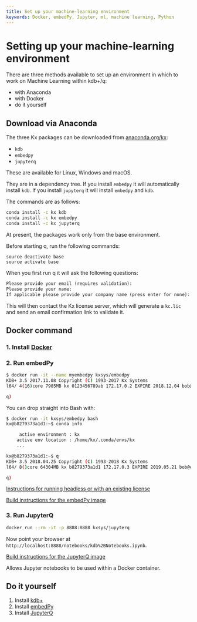 ```yaml
---
title: Set up your machine-learning environment
keywords: Docker, embedPy, Jupyter, ml, machine learning, Python
---
```


# <i class="fas fa-share-alt"></i> Setting up your machine-learning environment

There are three methods available to set up an environment in which to work on Machine Learning within kdb+/q: 

-   with Anaconda
-   with Docker
-   do it yourself


## Download via Anaconda

The three Kx packages can be downloaded from [anaconda.org/kx](https://anaconda.org/kx):

-   `kdb`
-   `embedpy`
-   `jupyterq`

These are available for Linux, Windows and macOS.

They are in a dependency tree. If you install `embedpy` it will automatically install `kdb`. If you install `jupyterq`  it will install `embedpy` and `kdb`.

The commands are as follows:

```bash
conda install -c kx kdb
conda install -c kx embedpy
conda install -c kx jupyterq
```

At present, the packages work only from the base environment.

Before starting q, run the following commands:

```anaconda
source deactivate base
source activate base
```

When you first run q it will ask the following questions:

```txt
Please provide your email (requires validation):
Please provide your name:
If applicable please provide your company name (press enter for none):
```

This will then contact the Kx license server, which will generate a `kc.lic` and send an email confirmation link to validate it.



## Docker command

### 1. Install [Docker](https://www.docker.com/community-edition)

### 2. Run embedPy

```bash
$ docker run -it --name myembedpy kxsys/embedpy
KDB+ 3.5 2017.11.08 Copyright (C) 1993-2017 Kx Systems
l64/ 4(16)core 7905MB kx 0123456789ab 172.17.0.2 EXPIRE 2018.12.04 bob@example.com KOD #0000000

q)
```

You can drop straight into Bash with:

```bash
$ docker run -it kxsys/embedpy bash
kx@b8279373a1d1:~$ conda info

     active environment : kx
    active env location : /home/kx/.conda/envs/kx
    ...

kx@b8279373a1d1:~$ q
KDB+ 3.5 2018.04.25 Copyright (C) 1993-2018 Kx Systems
l64/ 8()core 64304MB kx b8279373a1d1 172.17.0.3 EXPIRE 2019.05.21 bob@example.com KOD #0000000

q)
```

<i class="fab fa-github"></i>
[Instructions for running headless or with an existing license](https://github.com/KxSystems/embedPy/blob/master/docker/README.md#headlesspresets)

<i class="fab fa-github"></i>
[Build instructions for the embedPy image](https://github.com/KxSystems/embedPy/blob/master/docker/README.md#building)


### 3. Run JupyterQ

```bash
docker run --rm -it -p 8888:8888 kxsys/jupyterq
```

Now point your browser at `http://localhost:8888/notebooks/kdb%2BNotebooks.ipynb`.

<i class="fab fa-github"></i>
[Build instructions for the JupyterQ image](https://github.com/KxSystems/jupyterq/blob/master/docker/README.md)

Allows Jupyter notebooks to be used within a Docker container.


## Do it yourself

1.  Install [kdb+](../learn/install/index.md) 
2.  Install [embedPy](embedpy/)
3.  Install [JupyterQ](jupyterq/)
